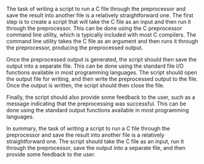 The task of writing a script to run a C file through the preprocessor and save the result into another file is a relatively straightforward one. 
The first step is to create a script that will take the C file as an input and then run it through the preprocessor. 
This can be done using the C preprocessor command line utility, which is typically included with most C compilers. 
The command line utility takes the C file as an argument and then runs it through the preprocessor, producing the preprocessed output. 

Once the preprocessed output is generated, the script should then save the output into a separate file. 
This can be done using the standard file I/O functions available in most programming languages. 
The script should open the output file for writing, and then write the preprocessed output to the file. 
Once the output is written, the script should then close the file. 

Finally, the script should also provide some feedback to the user, such as a message indicating that the preprocessing was successful. 
This can be done using the standard output functions available in most programming languages. 

In summary, the task of writing a script to run a C file through the preprocessor and save the result into another file is a relatively straightforward one. 
The script should take the C file as an input, run it through the preprocessor, save the output into a separate file, and then provide some feedback to the user.
